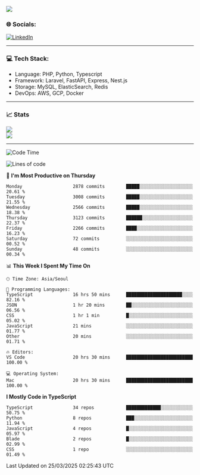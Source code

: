 <!--[![](https://visitcount.itsvg.in/api?id=jin-wk&icon=7&color=12)](https://visitcount.itsvg.in)-->
<!--[![Hits](https://hits.seeyoufarm.com/api/count/incr/badge.svg?url=https%3A%2F%2Fgithub.com%2Fjin-wk&count_bg=%235F625C&title_bg=%23555555&icon=github.svg&icon_color=%23E7E7E7&title=Hits&edge_flat=false)](https://hits.seeyoufarm.com)-->
![](https://komarev.com/ghpvc/?username=jin-wk&color=lightgrey&style=for-the-badge)

### 🌐 Socials:
[![LinkedIn](https://img.shields.io/badge/LinkedIn-%230077B5.svg?logo=linkedin&logoColor=white)](https://linkedin.com/in/jinwook-lee-242625241) 

---

### 💻 Tech Stack:
  - Language: PHP, Python, Typescript
  - Framework: Laravel, FastAPI, Express, Nest.js
  - Storage: MySQL, ElasticSearch, Redis
  - DevOps: AWS, GCP, Docker

---

### 📈 Stats
![](https://github-readme-stats.vercel.app/api?username=jin-wk&theme=dark&hide_border=true&include_all_commits=true&count_private=true)<br/>
![](https://github-readme-streak-stats.herokuapp.com/?user=jin-wk&theme=dark&hide_border=true)<br/>

---

<!--START_SECTION:waka-->
![Code Time](http://img.shields.io/badge/Code%20Time-2%2C119%20hrs%2021%20mins-blue)

![Lines of code](https://img.shields.io/badge/From%20Hello%20World%20I%27ve%20Written-4.5%20million%20lines%20of%20code-blue)

📅 **I'm Most Productive on Thursday** 

```text
Monday                   2878 commits        █████░░░░░░░░░░░░░░░░░░░░   20.61 % 
Tuesday                  3008 commits        █████░░░░░░░░░░░░░░░░░░░░   21.55 % 
Wednesday                2566 commits        █████░░░░░░░░░░░░░░░░░░░░   18.38 % 
Thursday                 3123 commits        ██████░░░░░░░░░░░░░░░░░░░   22.37 % 
Friday                   2266 commits        ████░░░░░░░░░░░░░░░░░░░░░   16.23 % 
Saturday                 72 commits          ░░░░░░░░░░░░░░░░░░░░░░░░░   00.52 % 
Sunday                   48 commits          ░░░░░░░░░░░░░░░░░░░░░░░░░   00.34 % 
```


📊 **This Week I Spent My Time On** 

```text
🕑︎ Time Zone: Asia/Seoul

💬 Programming Languages: 
TypeScript               16 hrs 50 mins      █████████████████████░░░░   82.16 % 
JSON                     1 hr 20 mins        ██░░░░░░░░░░░░░░░░░░░░░░░   06.56 % 
CSS                      1 hr 1 min          █░░░░░░░░░░░░░░░░░░░░░░░░   05.02 % 
JavaScript               21 mins             ░░░░░░░░░░░░░░░░░░░░░░░░░   01.77 % 
Other                    20 mins             ░░░░░░░░░░░░░░░░░░░░░░░░░   01.71 % 

🔥 Editors: 
VS Code                  20 hrs 30 mins      █████████████████████████   100.00 % 

💻 Operating System: 
Mac                      20 hrs 30 mins      █████████████████████████   100.00 % 
```

**I Mostly Code in TypeScript** 

```text
TypeScript               34 repos            █████████████░░░░░░░░░░░░   50.75 % 
Python                   8 repos             ███░░░░░░░░░░░░░░░░░░░░░░   11.94 % 
JavaScript               4 repos             █░░░░░░░░░░░░░░░░░░░░░░░░   05.97 % 
Blade                    2 repos             █░░░░░░░░░░░░░░░░░░░░░░░░   02.99 % 
CSS                      1 repo              ░░░░░░░░░░░░░░░░░░░░░░░░░   01.49 % 
```




 Last Updated on 25/03/2025 02:25:43 UTC
<!--END_SECTION:waka-->
